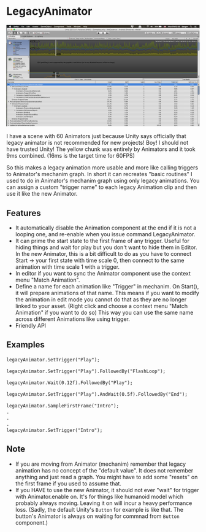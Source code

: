 # LegacyAnimator

![screenshot](ss.png)

I have a scene with 60 Animators just because Unity says officially that legacy animator is not recommended for new projects! Boy! I should not have trusted Unity! The yellow chunk was entirely by Animators and it took 9ms combined. (16ms is the target time for 60FPS)

So this makes a legacy animation more usable and more like calling triggers to Animator's mechanim graph. In short it can recreates "basic routines" I used to do in Animator's mechanim graph using only legacy animations. You can assign a custom "trigger name" to each legacy Animation clip and then use it like the new Animator.

## Features

- It automatically disable the Animation component at the end if it is not a looping one, and re-enable when you issue command LegacyAnimator.
- It can prime the start state to the first frame of any trigger. Useful for hiding things and wait for play but you don't want to hide them in Editor. In the new Animator, this is a bit difficult to do as you have to connect Start -> your first state with time scale 0, then connect to the same animation with time scale 1 with a trigger.
- In editor if you want to sync the Animator component use the context menu "Match Animation".
- Define a name for each animation like "Trigger" in mechanim. On Start(), it will prepare animations of that name. This means if you want to modify the animation in edit mode you cannot do that as they are no longer linked to your asset. (Right click and choose a context menu "Match Animation" if you want to do so) This way you can use the same name across different Animations like using trigger.
- Friendly API

## Examples

```
legacyAnimator.SetTrigger("Play");
```

```
legacyAnimator.SetTrigger("Play").FollowedBy("FlashLoop");
```

```
legacyAnimator.Wait(0.12f).FollowedBy("Play");
```

```
legacyAnimator.SetTrigger("Play").AndWait(0.5f).FollowedBy("End");
```

```
legacyAnimator.SampleFirstFrame("Intro");
.
.
.
legacyAnimator.SetTrigger("Intro");
```


## Note

- If you are moving from Animator (mechanim) remember that legacy animation has no concept of the "default value". It does not remember anything and just read a graph. You might have to add some "resets" on the first frame if you used to assume that.
- If you HAVE to use the new Animator, it should not ever "wait" for trigger with Animator.enable on. It's for things like humanoid model which probably always moving. Leaving it on will incur a heavy performance loss. (Sadly, the default Unity's `Button` for example is like that. The button's Animator is always on waiting for commnad from `Button` component.)